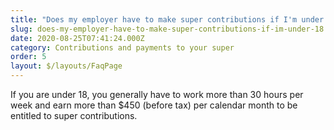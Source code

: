 ```yaml
---
title: "Does my employer have to make super contributions if I'm under 18? "
slug: does-my-employer-have-to-make-super-contributions-if-im-under-18
date: 2020-08-25T07:41:24.000Z
category: Contributions and payments to your super
order: 5
layout: $/layouts/FaqPage
---
```


If you are under 18, you generally have to work more than 30 hours per week and earn more than $450 (before tax) per calendar month to be entitled to super contributions.
